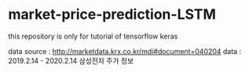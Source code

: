 # market-price-prediction-LSTM
this repository is only for tutorial of tensorflow keras


data source : http://marketdata.krx.co.kr/mdi#document=040204
data : 2019.2.14 - 2020.2.14 삼성전자 주가 정보
